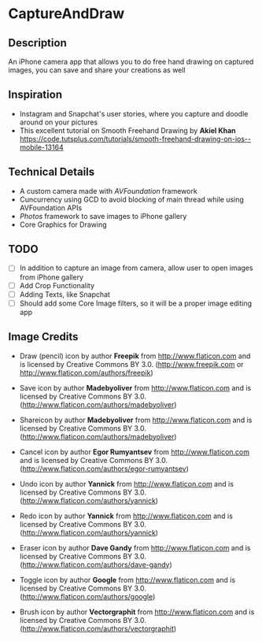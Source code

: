 # CaptureAndDraw

## Description
An iPhone camera app that allows you to do free hand drawing on captured images, you can save and share your creations as well

## Inspiration
* Instagram and Snapchat's user stories, where you capture and doodle around on your pictures
* This excellent tutorial on Smooth Freehand Drawing by **Akiel Khan** 
https://code.tutsplus.com/tutorials/smooth-freehand-drawing-on-ios--mobile-13164

## Technical Details
* A custom camera made with _AVFoundation_ framework
* Cuncurrency using GCD to avoid blocking of main thread while using AVFoundation APIs
* _Photos_ framework to save images to iPhone gallery
* Core Graphics for Drawing

## TODO
- [ ] In addition to capture an image from camera, allow user to open images from iPhone gallery
- [ ] Add Crop Functionality
- [ ] Adding Texts, like Snapchat
- [ ] Should add some Core Image filters, so it will be a proper image editing app

## Image Credits
* Draw (pencil) icon by author **Freepik** from http://www.flaticon.com and is licensed by Creative Commons BY 3.0.
(http://www.freepik.com or http://www.flaticon.com/authors/freepik)

* Save icon by author **Madebyoliver** from http://www.flaticon.com and is licensed by Creative Commons BY 3.0.
(http://www.flaticon.com/authors/madebyoliver)

* Shareicon by author **Madebyoliver** from http://www.flaticon.com and is licensed by Creative Commons BY 3.0.
(http://www.flaticon.com/authors/madebyoliver)

* Cancel icon by author **Egor Rumyantsev** from http://www.flaticon.com and is licensed by Creative Commons BY 3.0.
(http://www.flaticon.com/authors/egor-rumyantsev)

* Undo icon by author **Yannick** from http://www.flaticon.com and is licensed by Creative Commons BY 3.0.
(http://www.flaticon.com/authors/yannick)

* Redo icon by author **Yannick** from http://www.flaticon.com and is licensed by Creative Commons BY 3.0.
(http://www.flaticon.com/authors/yannick)

* Eraser icon by author **Dave Gandy** from http://www.flaticon.com and is licensed by Creative Commons BY 3.0.
(http://www.flaticon.com/authors/dave-gandy)

* Toggle icon by author **Google** from http://www.flaticon.com and is licensed by Creative Commons BY 3.0.
(http://www.flaticon.com/authors/google)

* Brush icon by author **Vectorgraphit** from http://www.flaticon.com and is licensed by Creative Commons BY 3.0.
(http://www.flaticon.com/authors/vectorgraphit)
